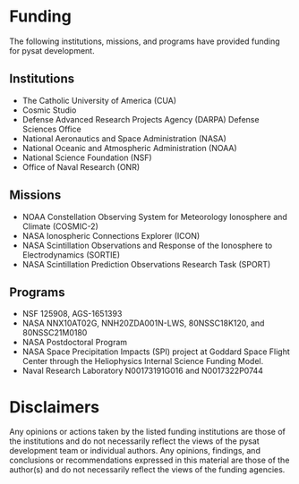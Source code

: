 Funding
=======
The following institutions, missions, and programs have provided funding
for pysat development.

Institutions
------------
 - The Catholic University of America (CUA)
 - Cosmic Studio
 - Defense Advanced Research Projects Agency (DARPA) Defense Sciences Office
 - National Aeronautics and Space Administration (NASA)
 - National Oceanic and Atmospheric Administration (NOAA)
 - National Science Foundation (NSF)
 - Office of Naval Research (ONR)

Missions
--------
 - NOAA Constellation Observing System for Meteorology Ionosphere and Climate (COSMIC-2)
 - NASA Ionospheric Connections Explorer (ICON)
 - NASA Scintillation Observations and Response of the Ionosphere to Electrodynamics (SORTIE)
 - NASA Scintillation Prediction Observations Research Task (SPORT)

Programs
--------
 - NSF 125908, AGS-1651393
 - NASA NNX10AT02G, NNH20ZDA001N-LWS, 80NSSC18K120, and 80NSSC21M0180
 - NASA Postdoctoral Program
 - NASA Space Precipitation Impacts (SPI) project at Goddard Space Flight Center through the Heliophysics Internal Science Funding Model.
 - Naval Research Laboratory N00173191G016 and N0017322P0744

Disclaimers
===========
Any opinions or actions taken by the listed funding institutions are those of the institutions and do not necessarily reflect the views of the pysat development team or individual authors. Any opinions, findings, and conclusions or recommendations expressed in this material are those of the author(s) and do not necessarily reflect the views of the funding agencies.
